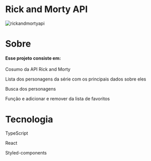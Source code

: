 <h1>Rick and Morty API</h1>

![rickandmortyapi](https://user-images.githubusercontent.com/78990348/132221779-4593ee30-9558-4f72-a007-7568c5382985.gif)


# Sobre

<h4>Esse projeto consiste em:</h4>
<p>Cosumo da API Rick and Morty</p>
<p>Lista dos personagens da série com os principais dados sobre eles</p>
<p>Busca dos personagens</p>
<p>Função e adicionar e remover da lista de favoritos</p>

# Tecnologia 

<p>TypeScript</p>
<p>React</p>
<p>Styled-components</p>
